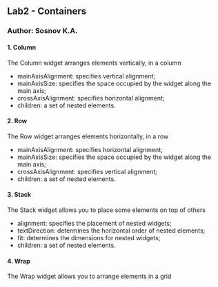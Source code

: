 ## Lab2 - Containers

### Author: Sosnov K.A.

#### 1. Column
The Column widget arranges elements vertically, in a column

* mainAxisAlignment: specifies vertical alignment;
* mainAxisSize: specifies the space occupied by the widget along the main axis;
* crossAxisAlignment: specifies horizontal alignment;
* children: a set of nested elements.
#### 2. Row
The Row widget arranges elements horizontally, in a row
* mainAxisAlignment: specifies horizontal alignment;
* mainAxisSize: specifies the space occupied by the widget along the main axis;
* crossAxisAlignment: specifies vertical alignment;
* children: a set of nested elements.

#### 3. Stack
The Stack widget allows you to place some elements on top of others

* alignment: specifies the placement of nested widgets;
* textDirection: determines the horizontal order of nested elements;
* fit: determines the dimensions for nested widgets;
* children: a set of nested elements.

#### 4. Wrap

The Wrap widget allows you to arrange elements in a grid